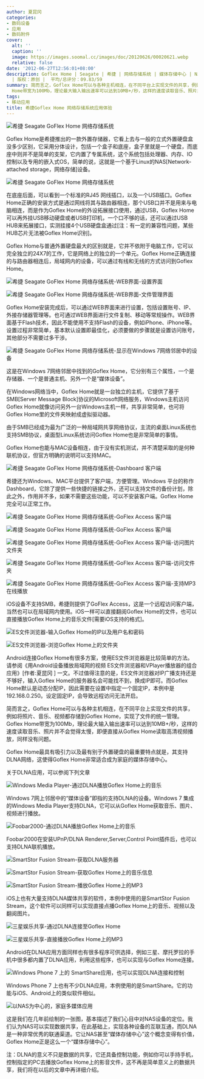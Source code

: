 ```yaml
---
author: 夏昆冈
categories:
- 数码设备
- 应用
- 数码附件
cover:
  alt: ''
  caption: ''
  image: https://images.soomal.cc/images/doc/20120626/00020621.webp
  relative: false
date: '2012-06-27T12:56:01+08:00'
description: Goflex Home | Seagate | 希捷 | 网络存储系统 | 媒体存储中心 | NAS | 源自：www.soomal.com
  | 版权：原创 |  平均/总评分：09.83/59
summary: 简而言之，Goflex Home可以与各种主机相连，在不同平台上实现文件的共享，例如将照片、音乐、视频都存储到Goflex Home，实现了文件的统一管理。Goflex
  Home带宽为100Mb，理论最大输入输出速率可以达到10MB+/秒，这样的速度读取音乐、照片并不会觉得太慢，即便直接从Goflex Home读取高清视频播放，同样没有问题。
tags:
- 移动应用
title: 希捷Goflex Home 网络存储系统应用体验
---
```


![希捷 Seagate GoFlex Home 网络存储系统](https://images.soomal.cc/images/doc/20120626/00020622.webp)



Goflex Home是希捷推出的一款外置存储器，它看上去与一般的立式外置硬盘盒没多少区别，它采用分体设计，包括一个盒子和底座，盒子里就是一个硬盘，而底座中则并不是简单的支架，它内置了专属系统，这个系统包括处理器、内存、IO控制以及专用的嵌入式OS，简单的说，这就是一个基于Linux的NAS[Network-attached storage，网络存储]设备。

![希捷 Seagate GoFlex Home 网络存储系统](https://images.soomal.cc/images/doc/20120626/00020621.webp)




在底座后面，可以看到一个标准的RJ45 网线插口，以及一个USB插口。Goflex Home正确的安装方式是通过网线将其与路由器相连，那个USB口并不是用来与电脑相连，而是作为Goflex Home的外设拓展接口使用，通过USB，Goflex Home可以再外挂USB移动硬盘或者USB打印机，一个口不够的话，还可以通过USB HUB来拓展接口，实测挂接4个USB硬盘盒通过[注：有一定的兼容性问题，某些HUB芯片无法被Goflex Home识别]。

Goflex Home与普通外置硬盘最大的区别就是，它并不依附于电脑工作，它可以完全独立的24X7的工作，它是网络上的独立的一个单元。Goflex Home正确连接的与路由器相连后，局域网内的设备，可以通过有线和无线的方式访问到Goflex Home。

![希捷 Seagate GoFlex Home 网络存储系统-WEB界面-设置界面](https://images.soomal.cc/images/doc/20120627/00020624.webp)




![希捷 Seagate GoFlex Home 网络存储系统-WEB界面-文件管理界面](https://images.soomal.cc/images/doc/20120627/00020625.webp)




Goflex Home安装完成后，可以通过WEB界面来进行设置，包括设置账号、IP、外接存储器管理等。也可通过WEB界面进行文件复制、移动等常规操作。WEB界面基于Flash技术，因此不能使用不支持Flash的设备，例如iPhone、iPhone等。设置过程非常简单，基本默认设置即最佳化，必须要做的步骤就是设置访问账号，其他部分不需要过多干涉。

![希捷 Seagate GoFlex Home 网络存储系统-显示在Windows 7网络邻居中的设备](https://images.soomal.cc/images/doc/20120627/00020623.webp)




这是在Windows 7网络邻居中找到的Goflex Home，它分别有三个属性，一个是存储器、一个是普通主机、另外一个是“媒体设备”。

在Windows网络当中，Goflex Home就是一台独立的主机，它提供了基于SMB[Server Message Block]协议的Microsoft网络服务，Windows主机访问Goflex Home就像访问另外一台Windows主机一样，共享非常简单，也可将Goflex Home里的文件夹映射成虚拟驱动器。

由于SMB已经成为最为广泛的一种局域网共享网络协议，主流的桌面Linux系统也支持SMB协议，桌面型Linux系统访问Goflex Home也是非常简单的事情。

Goflex Home也能与MAC设备相连，由于没有实机测试，并不清楚采取的是何种联机协议，但官方明确的说明可以支持MAC。

![希捷 Seagate GoFlex Home 网络存储系统-Dashboard 客户端](https://images.soomal.cc/images/doc/20120627/00020626.webp)




希捷还为Windows、MAC平台提供了客户端，方便管理。Windows 平台的称作Dashboard，它除了提供一些快捷的链接之外，还可以支持文件的备份计划，除此之外，作用并不多，如果不需要这些功能，可以不安装客户端。Goflex Home完全可以正常工作。

![希捷 Seagate GoFlex Home 网络存储系统-GoFlex Access 客户端](https://images.soomal.cc/images/doc/20120627/00020627.webp)




![希捷 Seagate GoFlex Home 网络存储系统-GoFlex Access 客户端](https://images.soomal.cc/images/doc/20120627/00020628.webp)




![希捷 Seagate GoFlex Home 网络存储系统-GoFlex Access 客户端-访问图片文件夹](https://images.soomal.cc/images/doc/20120627/00020629.webp)




![希捷 Seagate GoFlex Home 网络存储系统-GoFlex Access 客户端-访问文件夹](https://images.soomal.cc/images/doc/20120627/00020630.webp)




![希捷 Seagate GoFlex Home 网络存储系统-GoFlex Access 客户端-支持MP3在线播放](https://images.soomal.cc/images/doc/20120627/00020631.webp)




iOS设备不支持SMB，希捷则提供了GoFlex Access，这是一个远程访问客户端，当然也可以在局域网内使用。iOS一样可以直接翻阅Goflex Home的文件，也可以直接播放Goflex Home上的音乐文件[需要iOS支持的格式]。

![ES文件浏览器-输入Goflex Home的IP以及用户名和密码](https://images.soomal.cc/images/doc/20120627/00020632.webp)




![ES文件浏览器-浏览Goflex Home上的文件夹](https://images.soomal.cc/images/doc/20120627/00020633.webp)




Android连接Goflex Home有很多方案，使用ES文件浏览器是比较简单的方法。请参阅《用Android设备播放局域网的视频 ES文件浏览器和VPlayer播放器的组合应用》[作者:夏昆冈 ]
一文。不过值得注意的是，ES文件浏览器对IP广播支持还是不够好，输入Goflex Home的服务器名会可能找不到，换成IP即可。而Goflex Home默认是动态分配IP，因此需要在设置中指定一个固定IP，本例中是192.168.0.250。设定固定IP，会导致远程访问无法开启。

简而言之，Goflex Home可以与各种主机相连，在不同平台上实现文件的共享，例如将照片、音乐、视频都存储到Goflex Home，实现了文件的统一管理。Goflex Home带宽为100Mb，理论最大输入输出速率可以达到10MB+/秒，这样的速度读取音乐、照片并不会觉得太慢，即便直接从Goflex Home读取高清视频播放，同样没有问题。

Goflex Home最具有吸引力以及最有别于外置硬盘的最重要特点就是，其支持DLNA网络，这使得Goflex Home非常适合成为家庭的媒体存储中心。


关于DLNA应用，可以参阅下列文章




















 

![Windows Media Player-通过DLNA播放Goflex Home上的音乐](https://images.soomal.cc/images/doc/20120627/00020636.webp)




Windows 7网上邻居中的“媒体设备”即指的支持DLNA的设备。Windows 7 集成的Windows Media Player支持DLNA，它可以从Goflex Home获取音乐、图片、视频进行播放。

![Foobar2000-通过DLNA播放Goflex Home上的音乐](https://images.soomal.cc/images/doc/20120627/00020635.webp)




Foobar2000在安装UPnP/DLNA Renderer,Server,Control Point插件后，也可以支持DLNA联机播放。

![SmartStor Fusion Stream-获取DLNA服务器](https://images.soomal.cc/images/doc/20120627/00020637.webp)




![SmartStor Fusion Stream-获取Goflex Home上的音乐信息](https://images.soomal.cc/images/doc/20120627/00020638.webp)




![SmartStor Fusion Stream-播放Goflex Home上的MP3](https://images.soomal.cc/images/doc/20120627/00020639.webp)




iOS上也有大量支持DLNA媒体共享的软件，本例中使用的是SmartStor Fusion Stream，这个软件可以同样可以实现直接点播Goflex Home上的音乐、视频以及翻阅图片。

![三星娱乐共享-通过DLNA连接至Goflex Home](https://images.soomal.cc/images/doc/20120627/00020640.webp)




![三星娱乐共享-直接播放Goflex Home上的MP3](https://images.soomal.cc/images/doc/20120627/00020634.webp)




Android在DLNA应用方面同样也有很多程序可供选择，例如三星、摩托罗拉的手机中很多都内置了DLNA应用，利用这些程序，也可以实现与Goflex Home连接。

![Windows Phone 7 上的 SmartShare应用，也可以实现DLNA连接和控制](https://images.soomal.cc/images/doc/20120627/00020641.webp)




Windows Phone 7 上也有不少DLNA应用，本例使用的是SmartShare。它的功能与iOS、Android上的类似软件相似。

![以NAS为中心的，家庭多媒体应用](https://images.soomal.cc/images/doc/20090617/00002140.webp)




这是我们在几年前绘制的一张图，基本描述了我们心目中对NAS设备的定位。我们认为NAS可以实现数据共享，在此基础上，实现各种设备的互联互通，而DLNA是一种非常优秀的联通渠道。它让NAS甚至“媒体存储中心”这个概念变得有价值，Goflex Home正是这么一个“媒体存储中心”。

注：DLNA的意义不只是数据的共享，它还具备控制功能，例如你可以手持手机，控制指定的PC去播放Goflex Home上的影音文件，这不再是简单意义上的数据共享，我们将在以后的文章中再详细介绍。